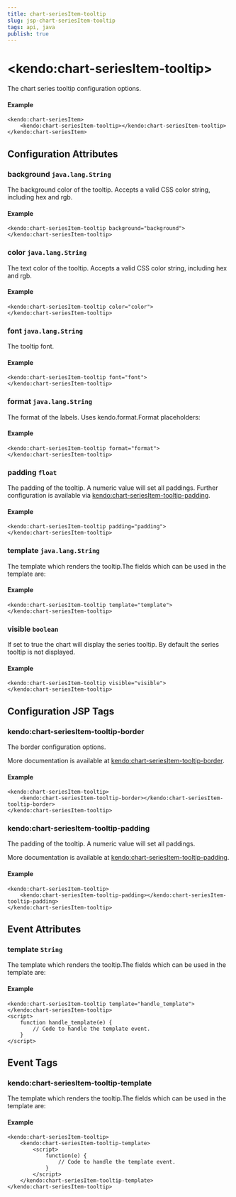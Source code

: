 ```yaml
---
title: chart-seriesItem-tooltip
slug: jsp-chart-seriesItem-tooltip
tags: api, java
publish: true
---
```


# \<kendo:chart-seriesItem-tooltip\>

The chart series tooltip configuration options.

#### Example
    <kendo:chart-seriesItem>
        <kendo:chart-seriesItem-tooltip></kendo:chart-seriesItem-tooltip>
    </kendo:chart-seriesItem>

## Configuration Attributes

### background `java.lang.String`

The background color of the tooltip. Accepts a valid CSS color string, including hex and rgb.

#### Example
    <kendo:chart-seriesItem-tooltip background="background">
    </kendo:chart-seriesItem-tooltip>

### color `java.lang.String`

The text color of the tooltip. Accepts a valid CSS color string, including hex and rgb.

#### Example
    <kendo:chart-seriesItem-tooltip color="color">
    </kendo:chart-seriesItem-tooltip>

### font `java.lang.String`

The tooltip font.

#### Example
    <kendo:chart-seriesItem-tooltip font="font">
    </kendo:chart-seriesItem-tooltip>

### format `java.lang.String`

The format of the labels. Uses kendo.format.Format placeholders:

#### Example
    <kendo:chart-seriesItem-tooltip format="format">
    </kendo:chart-seriesItem-tooltip>

### padding `float`

The padding of the tooltip. A numeric value will set all paddings. Further configuration is available via [kendo:chart-seriesItem-tooltip-padding](#kendo-chart-seriesItem-tooltip-padding). 

#### Example
    <kendo:chart-seriesItem-tooltip padding="padding">
    </kendo:chart-seriesItem-tooltip>

### template `java.lang.String`

The template which renders the tooltip.The fields which can be used in the template are:

#### Example
    <kendo:chart-seriesItem-tooltip template="template">
    </kendo:chart-seriesItem-tooltip>

### visible `boolean`

If set to true the chart will display the series tooltip. By default the series tooltip is not displayed.

#### Example
    <kendo:chart-seriesItem-tooltip visible="visible">
    </kendo:chart-seriesItem-tooltip>


##  Configuration JSP Tags

### kendo:chart-seriesItem-tooltip-border

The border configuration options.

More documentation is available at [kendo:chart-seriesItem-tooltip-border](/kendo-ui/api/wrappers/jsp/chart/seriesitem-tooltip-border).

#### Example

    <kendo:chart-seriesItem-tooltip>
        <kendo:chart-seriesItem-tooltip-border></kendo:chart-seriesItem-tooltip-border>
    </kendo:chart-seriesItem-tooltip>

### kendo:chart-seriesItem-tooltip-padding

The padding of the tooltip. A numeric value will set all paddings.

More documentation is available at [kendo:chart-seriesItem-tooltip-padding](/kendo-ui/api/wrappers/jsp/chart/seriesitem-tooltip-padding).

#### Example

    <kendo:chart-seriesItem-tooltip>
        <kendo:chart-seriesItem-tooltip-padding></kendo:chart-seriesItem-tooltip-padding>
    </kendo:chart-seriesItem-tooltip>


## Event Attributes

### template `String`

The template which renders the tooltip.The fields which can be used in the template are:


#### Example
    <kendo:chart-seriesItem-tooltip template="handle_template">
    </kendo:chart-seriesItem-tooltip>
    <script>
        function handle_template(e) {
            // Code to handle the template event.
        }
    </script>

## Event Tags

### kendo:chart-seriesItem-tooltip-template

The template which renders the tooltip.The fields which can be used in the template are:


#### Example
    <kendo:chart-seriesItem-tooltip>
        <kendo:chart-seriesItem-tooltip-template>
            <script>
                function(e) {
                    // Code to handle the template event.
                }
            </script>
        </kendo:chart-seriesItem-tooltip-template>
    </kendo:chart-seriesItem-tooltip>

